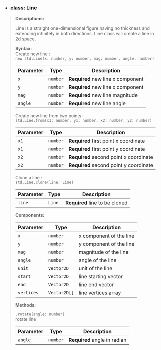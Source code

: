 <!-- Line -->
- ### **class: Line**

> **Descriptions:**
>
> Line is a straight one-dimensional figure having no thickness and extending infinitely in both directions.
Line class will create a line in 2d space.
>
> **Syntax:**  
> Create new line :  
> `new std.Line(x: number, y: number, mag: number, angle: number)`
>
> Parameter | Type     | Description
> --------- | -------- | --------------------------  
> `x` | `number` | **Required** new line x component
> `y` | `number` | **Required** new line x component
> `mag` | `number` | **Required** new line magnitude
> `angle` | `number` | **Required** new line angle
>
> Create new line from two points :  
> `std.Line.from(x1: number, y1: number, x2: number, y2: number)`  
>
> Parameter | Type     | Description
> --------- | -------- | --------------------------  
> `x1` | `number` | **Required** first point x coordinate
> `x1` | `number` | **Required** first point y coordinate
> `x2` | `number` | **Required** second point x coordinate
> `x2` | `number` | **Required** second point y coordinate
>
> Clone a line :  
> `std.Line.clone(line: Line)`  
>
> Parameter | Type     | Description
> --------- | -------- | --------------------------  
> `line` | `Line` | **Required** line to be cloned
>
> **Components:**
>
> Parameter | Type     | Description
> --------- | -------- | --------------------------  
> `x`       | `number` | x component of the line  
> `y`       | `number` | y component of the line  
> `mag`     | `number` | magnitude of the line  
> `angle`   | `number` | angle of the line  
> `unit`    | `Vector2D` | unit of the line
> `start`  | `Vector2D` | line starting vector
> `end`  | `Vector2D` | line end vector
> `vertices`  | `Vector2D[]` | line vertices array
>
> **Methods:**
>
> `.rotate(angle: number)`  
> rotate line
>
> Parameter | Type     | Description
> --------- | -------- | --------------------------  
> `angle` | `number` | **Required** angle in radian
>
